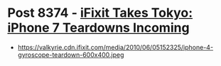 # Post 8374 - [iFixit Takes Tokyo: iPhone 7 Teardowns Incoming](https://www.ifixit.com/News/8374/tokyo-iphone-7-teardowns)

- https://valkyrie.cdn.ifixit.com/media/2010/06/05152325/iphone-4-gyroscope-teardown-600x400.jpeg
